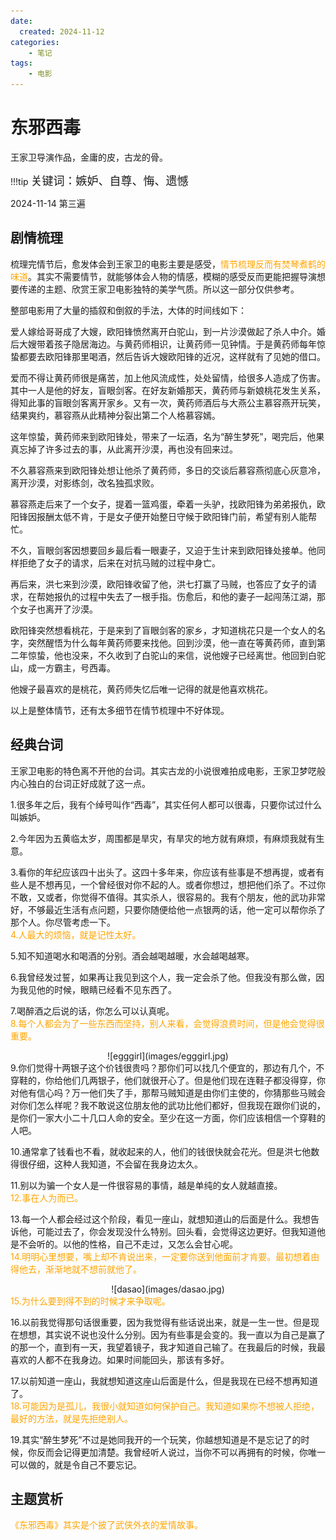 ```yaml
---
date:
  created: 2024-11-12
categories: 
    - 笔记
tags:
    - 电影
---
```

# 东邪西毒

王家卫导演作品，金庸的皮，古龙的骨。  

!!!tip
    <font size=4>关键词：嫉妒、自尊、悔、遗憾  </font>

2024-11-14 第三遍

## 剧情梳理

梳理完情节后，愈发体会到王家卫的电影主要是感受，<font color='orange'>情节梳理反而有焚琴煮鹤的味道</font>。其实不需要情节，就能够体会人物的情感，模糊的感受反而更能把握导演想要传递的主题、欣赏王家卫电影独特的美学气质。所以这一部分仅供参考。  

整部电影用了大量的插叙和倒叙的手法，大体的时间线如下：

爱人嫁给哥哥成了大嫂，欧阳锋愤然离开白驼山，到一片沙漠做起了杀人中介。婚后大嫂带着孩子隐居海边。与黄药师相识，让黄药师一见钟情。于是黄药师每年惊蛰都要去欧阳锋那里喝酒，然后告诉大嫂欧阳锋的近况，这样就有了见她的借口。  

爱而不得让黄药师很是痛苦，加上他风流成性，处处留情，给很多人造成了伤害。其中一人是他的好友，盲眼剑客。在好友新婚那天，黄药师与新娘桃花发生关系，得知此事的盲眼剑客离开家乡。又有一次，黄药师酒后与大燕公主慕容燕开玩笑，结果爽约，慕容燕从此精神分裂出第二个人格慕容嫣。  

这年惊蛰，黄药师来到欧阳锋处，带来了一坛酒，名为“醉生梦死”，喝完后，他果真忘掉了许多过去的事，从此离开沙漠，再也没有回来过。  

不久慕容燕来到欧阳锋处想让他杀了黄药师，多日的交谈后慕容燕彻底心灰意冷，离开沙漠，对影练剑，改名独孤求败。  

慕容燕走后来了一个女子，提着一篮鸡蛋，牵着一头驴，找欧阳锋为弟弟报仇，欧阳锋因报酬太低不肯，于是女子便开始整日守候于欧阳锋门前，希望有别人能帮忙。  

不久，盲眼剑客因想要回乡最后看一眼妻子，又迫于生计来到欧阳锋处接单。他同样拒绝了女子的请求，后来在对抗马贼的过程中身亡。  

再后来，洪七来到沙漠，欧阳锋收留了他，洪七打赢了马贼，也答应了女子的请求，在帮她报仇的过程中失去了一根手指。伤愈后，和他的妻子一起闯荡江湖，那个女子也离开了沙漠。  

欧阳锋突然想看桃花，于是来到了盲眼剑客的家乡，才知道桃花只是一个女人的名字，突然醒悟为什么每年黄药师要来找他。回到沙漠，他一直在等黄药师，直到第二年惊蛰，他也没来，不久收到了白驼山的来信，说他嫂子已经离世。他回到白驼山，成一方霸主，号西毒。  

他嫂子最喜欢的是桃花，黄药师失忆后唯一记得的就是他喜欢桃花。  

以上是整体情节，还有太多细节在情节梳理中不好体现。

## 经典台词

王家卫电影的特色离不开他的台词。其实古龙的小说很难拍成电影，王家卫梦呓般内心独白的台词正好成就了这一点。  

1.很多年之后，我有个绰号叫作“西毒”，其实任何人都可以很毒，只要你试过什么叫嫉妒。  

2.今年因为五黄临太岁，周围都是旱灾，有旱灾的地方就有麻烦，有麻烦我就有生意。  

3.看你的年纪应该四十出头了。这四十多年来，你应该有些事是不想再提，或者有些人是不想再见，一个曾经很对你不起的人。或者你想过，想把他们杀了。不过你不敢，又或者，你觉得不值得。其实杀人，很容易的。我有个朋友，他的武功非常好，不够最近生活有点问题，只要你随便给他一点银两的话，他一定可以帮你杀了那个人。你尽管考虑一下。  
<font color='orange'>
4.人最大的烦恼，就是记性太好。  </font>

5.知不知道喝水和喝酒的分别。酒会越喝越暖，水会越喝越寒。  

6.我曾经发过誓，如果再让我见到这个人，我一定会杀了他。但我没有那么做，因为我见他的时候，眼睛已经看不见东西了。  

7.喝醉酒之后说的话，你怎么可以认真呢。  
<font color='orange'>
8.每个人都会为了一些东西而坚持，别人来看，会觉得浪费时间，但是他会觉得很重要。  </font>
<center> ![egggirl](images/egggirl.jpg) </center>
9.你们觉得十两银子这个价钱很贵吗？那你们可以找几个便宜的，那边有几个，不穿鞋的，你给他们几两银子，他们就很开心了。但是他们现在连鞋子都没得穿，你对他有信心吗？万一他们失了手，那帮马贼知道是由你们主使的，你猜那些马贼会对你们怎么样呢？我不敢说这位朋友他的武功比他们都好，但我现在跟你们说的，是你们一家大小二十几口人命的安全。至少在这一方面，你们应该相信一个穿鞋的人吧。  

10.通常拿了钱看也不看，就收起来的人，他们的钱很快就会花光。但是洪七他数得很仔细，这种人我知道，不会留在我身边太久。  

11.别以为骗一个女人是一件很容易的事情，越是单纯的女人就越直接。  
<font color='orange'>
12.事在人为而已。  </font>

13.每一个人都会经过这个阶段，看见一座山，就想知道山的后面是什么。我想告诉他，可能过去了，你会发现没什么特别。回头看，会觉得这边更好。但我知道他是不会听的。以他的性格，自己不走过，又怎么会甘心呢。  
<font color='orange'>
14.明明心里想要，嘴上却不肯说出来，一定要你送到他面前才肯要。最初想着由得他去，渐渐地就不想前就他了。  </font>
<center> ![dasao](images/dasao.jpg) </center><font color='orange'>
15.为什么要到得不到的时候才来争取呢。  </font>

16.以前我觉得那句话很重要，因为我觉得有些话说出来，就是一生一世。但是现在想想，其实说不说也没什么分别。因为有些事是会变的。我一直以为自己是赢了的那一个，直到有一天，我望着镜子，我才知道自己输了。在我最后的时候，我最喜欢的人都不在我身边。如果时间能回头，那该有多好。  

17.以前知道一座山，我就想知道这座山后面是什么，但是我现在已经不想再知道了。  
<font color='orange'>
18.可能因为是孤儿，我很小就知道如何保护自己。我知道如果你不想被人拒绝，最好的方法，就是先拒绝别人。  </font>

19.其实“醉生梦死”不过是她同我开的一个玩笑，你越想知道是不是忘记了的时候，你反而会记得更加清楚。我曾经听人说过，当你不可以再拥有的时候，你唯一可以做的，就是令自己不要忘记。

## 主题赏析
<font color='orange'>《东邪西毒》其实是个披了武侠外衣的爱情故事。</font>  